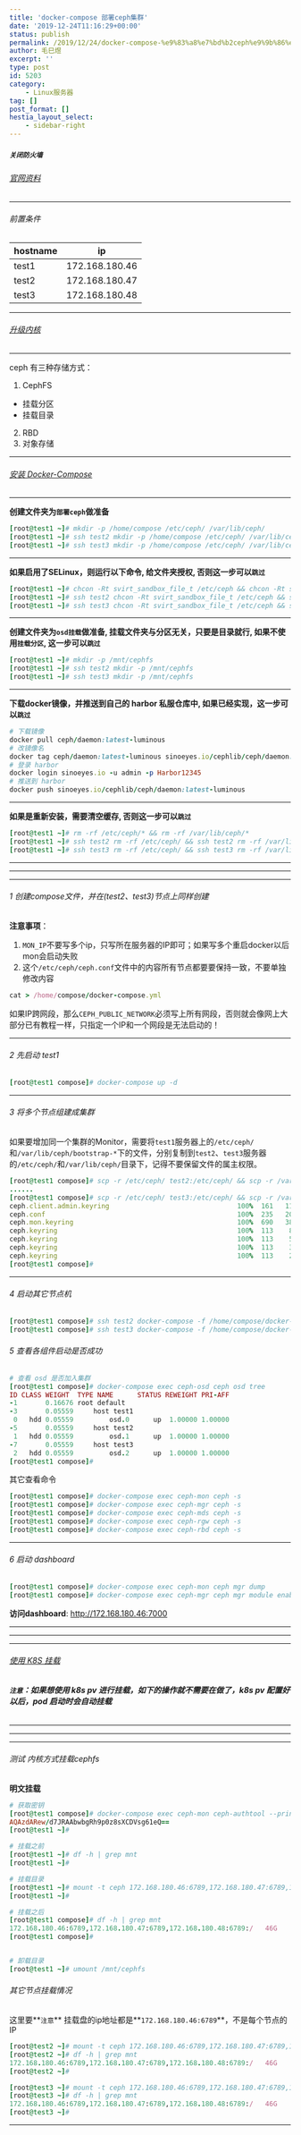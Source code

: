 ```yaml
---
title: 'docker-compose 部署ceph集群'
date: '2019-12-24T11:16:29+00:00'
status: publish
permalink: /2019/12/24/docker-compose-%e9%83%a8%e7%bd%b2ceph%e9%9b%86%e7%be%a4
author: 毛巳煜
excerpt: ''
type: post
id: 5203
category:
    - Linux服务器
tag: []
post_format: []
hestia_layout_select:
    - sidebar-right
---
```

##### **`关闭防火墙`**

###### [官网资料](https://hub.docker.com/r/ceph/daemon "官网资料")

- - - - - -

###### 前置条件

<table><thead><tr><th>hostname</th><th>ip</th></tr></thead><tbody><tr><td>test1</td><td>172.168.180.46</td></tr><tr><td>test2</td><td>172.168.180.47</td></tr><tr><td>test3</td><td>172.168.180.48</td></tr></tbody></table>

- - - - - -

###### [升级内核](http://www.dev-share.top/2019/07/10/linux-%e7%b3%bb%e7%bb%9f%e5%86%85%e6%a0%b8%e5%8d%87%e7%ba%a7/ "升级内核")

- - - - - -

ceph 有三种存储方式：

1. CephFS 
  - 挂载分区
  - 挂载目录
2. RBD
3. 对象存储

- - - - - -

###### [安装 Docker-Compose](http://www.dev-share.top/2019/06/12/%e5%ae%89%e8%a3%85-docker-compose/ "安装 Docker-Compose")

- - - - - -

**创建文件夹为`部署ceph`做准备**

```ruby
[root@test1 ~]# mkdir -p /home/compose /etc/ceph/ /var/lib/ceph/
[root@test1 ~]# ssh test2 mkdir -p /home/compose /etc/ceph/ /var/lib/ceph/
[root@test1 ~]# ssh test3 mkdir -p /home/compose /etc/ceph/ /var/lib/ceph/

```

- - - - - -

**如果启用了SELinux，则运行以下命令, 给文件夹授权, 否则这一步可以`跳过`**

```ruby
[root@test1 ~]# chcon -Rt svirt_sandbox_file_t /etc/ceph && chcon -Rt svirt_sandbox_file_t /var/lib/ceph
[root@test1 ~]# ssh test2 chcon -Rt svirt_sandbox_file_t /etc/ceph && ssh test2 chcon -Rt svirt_sandbox_file_t /var/lib/ceph
[root@test1 ~]# ssh test3 chcon -Rt svirt_sandbox_file_t /etc/ceph && ssh test3 chcon -Rt svirt_sandbox_file_t /var/lib/ceph

```

- - - - - -

**创建文件夹为`osd挂载`做准备, 挂载文件夹与分区无关，只要是目录就行, 如果不使用`挂载分区`, 这一步可以`跳过`**

```ruby
[root@test1 ~]# mkdir -p /mnt/cephfs
[root@test1 ~]# ssh test2 mkdir -p /mnt/cephfs
[root@test1 ~]# ssh test3 mkdir -p /mnt/cephfs

```

- - - - - -

**下载docker镜像，并推送到自己的 harbor 私服仓库中, 如果已经实现，这一步可以`跳过`**

```ruby
# 下载镜像
docker pull ceph/daemon:latest-luminous
# 改镜像名
docker tag ceph/daemon:latest-luminous sinoeyes.io/cephlib/ceph/daemon:latest-luminous
# 登录 harbor
docker login sinoeyes.io -u admin -p Harbor12345
# 推送到 harbor
docker push sinoeyes.io/cephlib/ceph/daemon:latest-luminous

```

- - - - - -

**如果是重新安装，需要清空缓存, 否则这一步可以`跳过`**

```ruby
[root@test1 ~]# rm -rf /etc/ceph/* && rm -rf /var/lib/ceph/*
[root@test1 ~]# ssh test2 rm -rf /etc/ceph/ && ssh test2 rm -rf /var/lib/ceph/*
[root@test1 ~]# ssh test3 rm -rf /etc/ceph/ && ssh test3 rm -rf /var/lib/ceph/*

```

- - - - - -

- - - - - -

- - - - - -

###### 1 创建compose文件，并在(test2、test3)节点上同样创建

**注意事项**：

1. `MON_IP`不要写多个ip，只写所在服务器的IP即可；如果写多个重启docker以后 mon会启动失败
2. 这个`/etc/ceph/ceph.conf`文件中的内容所有节点都要要保持一致，不要单独修改内容

```ruby
cat > /home/compose/docker-compose.yml 
```

 如果IP跨网段，那么`CEPH_PUBLIC_NETWORK`必须写上所有网段，否则就会像网上大部分已有教程一样，只指定一个IP和一个网段是无法启动的！

- - - - - -

###### 2 先启动 test1

```ruby
[root@test1 compose]# docker-compose up -d

```

- - - - - -

###### 3 将多个节点组建成集群

 如果要增加同一个集群的Monitor，需要将`test1`服务器上的`/etc/ceph/`和`/var/lib/ceph/bootstrap-*`下的文件，分别复制到`test2`、`test3`服务器的`/etc/ceph/`和`/var/lib/ceph/`目录下，记得不要保留文件的属主权限。

```ruby
[root@test1 compose]# scp -r /etc/ceph/ test2:/etc/ceph/ && scp -r /var/lib/ceph/bootstrap-* test2:/var/lib/ceph/
......
[root@test1 compose]# scp -r /etc/ceph/ test3:/etc/ceph/ && scp -r /var/lib/ceph/bootstrap-* test3:/var/lib/ceph/
ceph.client.admin.keyring                                100%  161   116.0KB/s   00:00
ceph.conf                                                100%  235   204.5KB/s   00:00
ceph.mon.keyring                                         100%  690   385.9KB/s   00:00
ceph.keyring                                             100%  113    84.3KB/s   00:00
ceph.keyring                                             100%  113    50.4KB/s   00:00
ceph.keyring                                             100%  113    35.3KB/s   00:00
ceph.keyring                                             100%  113    29.0KB/s   00:00
[root@test1 compose]#

```

- - - - - -

###### 4 启动其它节点机

```ruby
[root@test1 compose]# ssh test2 docker-compose -f /home/compose/docker-compose.yml up -d
[root@test1 compose]# ssh test3 docker-compose -f /home/compose/docker-compose.yml up -d

```

###### 5 查看各组件启动是否成功

```ruby
# 查看 osd 是否加入集群
[root@test1 compose]# docker-compose exec ceph-osd ceph osd tree
ID CLASS WEIGHT  TYPE NAME      STATUS REWEIGHT PRI-AFF
-1       0.16676 root default
-3       0.05559     host test1
 0   hdd 0.05559         osd.0      up  1.00000 1.00000
-5       0.05559     host test2
 1   hdd 0.05559         osd.1      up  1.00000 1.00000
-7       0.05559     host test3
 2   hdd 0.05559         osd.2      up  1.00000 1.00000
[root@test1 compose]#

```

其它查看命令

```ruby
[root@test1 compose]# docker-compose exec ceph-mon ceph -s
[root@test1 compose]# docker-compose exec ceph-mgr ceph -s
[root@test1 compose]# docker-compose exec ceph-mds ceph -s
[root@test1 compose]# docker-compose exec ceph-rgw ceph -s
[root@test1 compose]# docker-compose exec ceph-rbd ceph -s

```

- - - - - -

###### 6 启动 dashboard

```ruby
[root@test1 compose]# docker-compose exec ceph-mon ceph mgr dump
[root@test1 compose]# docker-compose exec ceph-mgr ceph mgr module enable dashboard

```

**访问dashboard**: http://172.168.180.46:7000

- - - - - -

- - - - - -

- - - - - -

###### [使用 K8S 挂载](http://www.dev-share.top/2019/12/27/k8s-pv-pvc-ceph-%E5%85%B1%E4%BA%AB%E5%8D%B7/ "使用 K8S 挂载")

###### **`注意`：如果想使用 k8s pv 进行挂载，如下的操作就不需要在做了，k8s pv 配置好以后，pod 启动时会自动挂载**

- - - - - -

- - - - - -

- - - - - -

###### 测试 内核方式挂载cephfs

**明文挂载**

```ruby
# 获取密钥
[root@test1 compose]# docker-compose exec ceph-mon ceph-authtool --print-key /etc/ceph/ceph.client.admin.keyring
AQAzdARew/d7JRAAbwbgRh9p0z8sXCDVsg61eQ==
[root@test1 ~]#

# 挂载之前
[root@test1 ~]# df -h | grep mnt
[root@test1 ~]#

# 挂载目录
[root@test1 ~]# mount -t ceph 172.168.180.46:6789,172.168.180.47:6789,172.168.180.48:6789:/ /mnt/cephfs -o name=admin,secret=AQAzdARew/d7JRAAbwbgRh9p0z8sXCDVsg61eQ==
[root@test1 ~]# 

# 挂载之后
[root@test1 compose]# df -h | grep mnt
172.168.180.46:6789,172.168.180.47:6789,172.168.180.48:6789:/   46G     0   46G    0% /mnt/cephfs
[root@test1 compose]#


# 卸载目录
[root@test1 ~]# umount /mnt/cephfs

```

###### 其它节点挂载情况

这里要**`注意`** 挂载盘的ip地址都是**`172.168.180.46:6789`**，不是每个节点的IP

```ruby
[root@test2 ~]# mount -t ceph 172.168.180.46:6789,172.168.180.47:6789,172.168.180.48:6789:/ /mnt/cephfs -o name=admin,secret=AQAzdARew/d7JRAAbwbgRh9p0z8sXCDVsg61eQ==
[root@test2 ~]# df -h | grep mnt
172.168.180.46:6789,172.168.180.47:6789,172.168.180.48:6789:/   46G     0   46G    0% /mnt/cephfs
[root@test2 ~]#

[root@test3 ~]# mount -t ceph 172.168.180.46:6789,172.168.180.47:6789,172.168.180.48:6789:/ /mnt/cephfs -o name=admin,secret=AQAzdARew/d7JRAAbwbgRh9p0z8sXCDVsg61eQ==
[root@test3 ~]# df -h | grep mnt
172.168.180.46:6789,172.168.180.47:6789,172.168.180.48:6789:/   46G     0   46G    0% /mnt/cephfs
[root@test3 ~]#

```

- - - - - -